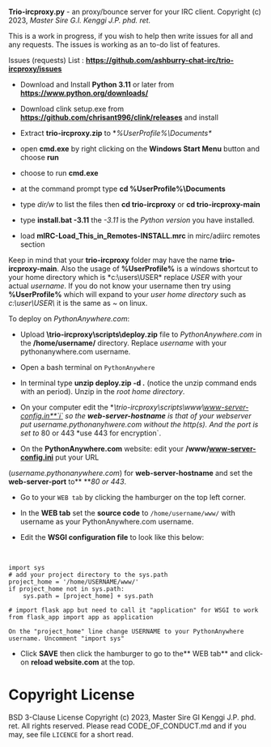 **Trio-ircproxy.py** - an proxy/bounce server for your IRC client. Copyright (c) 2023,
*Master Sire G.I. Kenggi J.P. phd. ret.*

This is a work in progress, if you wish to help then write issues for all and any requests. The issues is working as an to-do list of features.

Issues (requests) List :
**https://github.com/ashburry-chat-irc/trio-ircproxy/issues** 

-   Download and Install **Python 3.11** or later from
    **https://www.python.org/downloads/**

-   Download clink setup.exe from
    **https://github.com/chrisant996/clink/releases** and install

-   Extract **trio-ircproxy.zip** to **%UserProfile%\Documents\**

-   open **cmd.exe** by right clicking on the **Windows Start Menu** button and choose **run**

-   choose to run **cmd.exe**

-   at the command prompt type **cd %UserProfile%\Documents**

-   type *dir/w* to list the files then **cd trio-ircproxy** or **cd
    trio-ircproxy-main**

-   type **install.bat -3.11** the *-3.11* is the *Python version* you have installed.

-   load **mIRC-Load_This_in_Remotes-INSTALL.mrc** in mirc/adiirc remotes section

Keep in mind that your **trio-ircproxy** folder may have the name
**trio-ircproxy-main**. Also the usage of **%UserProfile%** is a windows shortcut to
your home directory which is *c:\users\USER\* replace *USER* with your actual
*username*. If you do not know your username then try using **%UserProfile%**
which will expand to your *user home directory* such as *c:\\user\\USER\\* it is
the same as \~ on linux.

To deploy on *PythonAnywhere.com*:

-   Upload **\\trio-ircproxy\\scripts\\deploy.zip** file to *PythonAnywhere.com*
    in the **/home/username/** directory. Replace *username* with your
    pythonanywhere.com username.

-   Open a bash terminal on `PythonAnywhere`

-   In terminal type **unzip deploy.zip -d .** (notice the unzip command ends
    with an period). Unzip in the *root home directory*.

-   On your computer edit the
    **\\trio-ircproxy\\scripts\\www\\www-server-config.in**`i` so the
    **web-server-hostname** is that of your webserver put
    *username.pythonanyhwere.com* without the http(s). And the port is set to*
    80 or 443 *use 443 for encryption\`.

-   On the **PythonAnywhere.com** website: edit your
    **/www/www-server-config.ini** put your URL

(*username.pythonanywhere.com*) for **web-server-hostname** and set the
**web-server-port** to** ***80 or 443*.

-   Go to your `WEB tab` by clicking the hamburger on the top left corner.

-   In the **WEB tab** set the **source code** to `/home/username/www/` with
    username as your PythonAnywhere.com username.

-   Edit the **WSGI configuration file** to look like this below:

 

~~~~~~~~~~~~~~~~~~~~~~~~~~~~~~~~~~~~~~~~~~~~~~~~~~~~~~~~~~~~~~~~~~~~~~~~~~~~~~~~
import sys
# add your project directory to the sys.path
project_home = '/home/USERNAME/www/'
if project_home not in sys.path:
    sys.path = [project_home] + sys.path

# import flask app but need to call it "application" for WSGI to work
from flask_app import app as application

On the "project_home" line change USERNAME to your PythonAnywhere username. Uncomment "import sys"

~~~~~~~~~~~~~~~~~~~~~~~~~~~~~~~~~~~~~~~~~~~~~~~~~~~~~~~~~~~~~~~~~~~~~~~~~~~~~~~~

-   Click **SAVE** then click the hamburger to go to the** WEB tab** and
    click-on **reload website.com** at the top.

Copyright License
=================

BSD 3-Clause License Copyright (c) 2023, Master Sire GI Kenggi J.P. phd. ret.
All rights reserved. Please read CODE_OF_CONDUCT.md and if you may, see file
`LICENCE` for a short read.
